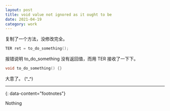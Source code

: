 ```yaml
---
layout: post
title: void value not ignored as it ought to be
date: 2021-04-19
category: work
---
```


复制了一个方法，没修改完全。  

```c
TER ret = to_do_something();
```

报错说明 to_do_something 没有返回值，而用 TER 接收了一下下。    

```c
void to_do_something() {}
```

大意了。 (^_^)  

---
{: data-content="footnotes"}

Nothing


